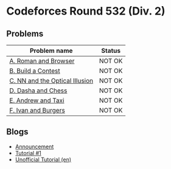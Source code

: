 # Codeforces Round 532 (Div. 2)

## Problems

|Problem name|Status|
|------------|---------|
| [A. Roman and Browser](problems/A._Roman_and_Browser.md)|NOT OK|
| [B. Build a Contest](problems/B._Build_a_Contest.md)|NOT OK|
| [C. NN and the Optical Illusion](problems/C._NN_and_the_Optical_Illusion.md)|NOT OK|
| [D. Dasha and Chess](problems/D._Dasha_and_Chess.md)|NOT OK|
| [E. Andrew and Taxi](problems/E._Andrew_and_Taxi.md)|NOT OK|
| [F. Ivan and Burgers](problems/F._Ivan_and_Burgers.md)|NOT OK|
## Blogs

- [Announcement](blogs/Announcement.md)
- [Tutorial #1](blogs/Tutorial_1.md)
- [Unofficial Tutorial (en)](blogs/Unofficial_Tutorial_(en).md)
